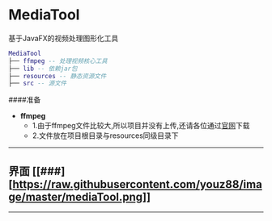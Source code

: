 # MediaTool
基于JavaFX的视频处理图形化工具

``` lua
MediaTool
├── ffmpeg -- 处理视频核心工具
├── lib -- 依赖jar包
├── resources -- 静态资源文件
├── src -- 源文件
```

####准备
- **ffmpeg** 
    - 1.由于ffmpeg文件比较大,所以项目并没有上传,还请各位通过[官网](http://ffmpeg.org/download.html)下载
    - 2.文件放在项目根目录与resources同级目录下
-----
界面
[[###][https://raw.githubusercontent.com/youz88/image/master/mediaTool.png]]
-
-----
